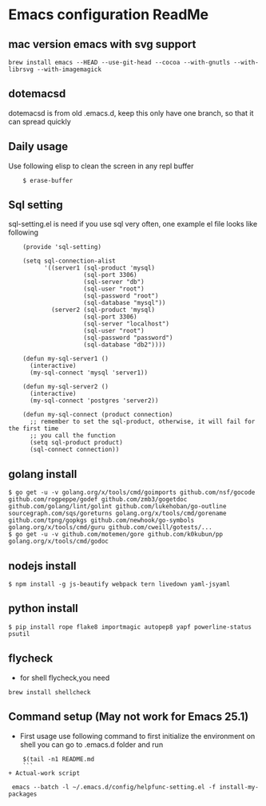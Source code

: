 # Emacs configuration ReadMe #

## mac version emacs with svg support

```
brew install emacs --HEAD --use-git-head --cocoa --with-gnutls --with-librsvg --with-imagemagick
```

## dotemacsd
dotemacsd is from old .emacs.d, keep this only have one branch, so that it can spread quickly

## Daily usage
Use following elisp to clean the screen in any repl buffer

```
    $ erase-buffer
```

## Sql setting
sql-setting.el is need if you use sql very often, one example el file looks like following

```
    (provide 'sql-setting)

    (setq sql-connection-alist
          '((server1 (sql-product 'mysql)
                     (sql-port 3306)
                     (sql-server "db")
                     (sql-user "root")
                     (sql-password "root")
                     (sql-database "mysql"))
            (server2 (sql-product 'mysql)
                     (sql-port 3306)
                     (sql-server "localhost")
                     (sql-user "root")
                     (sql-password "password")
                     (sql-database "db2"))))

    (defun my-sql-server1 ()
      (interactive)
      (my-sql-connect 'mysql 'server1))

    (defun my-sql-server2 ()
      (interactive)
      (my-sql-connect 'postgres 'server2))

    (defun my-sql-connect (product connection)
      ;; remember to set the sql-product, otherwise, it will fail for the first time
      ;; you call the function
      (setq sql-product product)
      (sql-connect connection))
```
## golang install

    $ go get -u -v golang.org/x/tools/cmd/goimports github.com/nsf/gocode github.com/rogpeppe/godef github.com/zmb3/gogetdoc github.com/golang/lint/golint github.com/lukehoban/go-outline sourcegraph.com/sqs/goreturns golang.org/x/tools/cmd/gorename github.com/tpng/gopkgs github.com/newhook/go-symbols golang.org/x/tools/cmd/guru github.com/cweill/gotests/...
    $ go get -u -v github.com/motemen/gore github.com/k0kubun/pp golang.org/x/tools/cmd/godoc

## nodejs install

    $ npm install -g js-beautify webpack tern livedown yaml-jsyaml

## python install

    $ pip install rope flake8 importmagic autopep8 yapf powerline-status psutil

## flycheck
+ for shell flycheck,you need

```
brew install shellcheck
```


## Command setup (May not work for Emacs 25.1)
+ First usage use following command to first initialize the environment on shell you can go to .emacs.d folder and run

```
    $(tail -n1 README.md
    ```
+ Actual-work script

```
     emacs --batch -l ~/.emacs.d/config/helpfunc-setting.el -f install-my-packages
```
